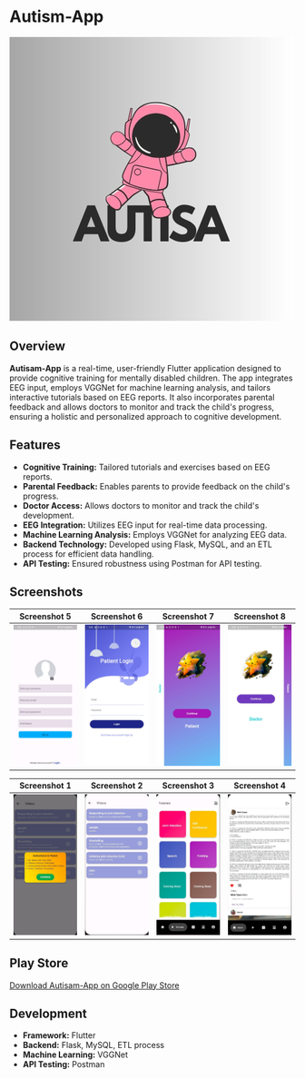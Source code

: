 # Autism-App

![Autisam App Logo](https://github.com/sai12092003/Autisam-App/blob/main/logo.jpeg?raw=true)

## Overview

**Autisam-App** is a real-time, user-friendly Flutter application designed to provide cognitive training for mentally disabled children. The app integrates EEG input, employs VGGNet for machine learning analysis, and tailors interactive tutorials based on EEG reports. It also incorporates parental feedback and allows doctors to monitor and track the child's progress, ensuring a holistic and personalized approach to cognitive development.

## Features

- **Cognitive Training:** Tailored tutorials and exercises based on EEG reports.
- **Parental Feedback:** Enables parents to provide feedback on the child's progress.
- **Doctor Access:** Allows doctors to monitor and track the child's development.
- **EEG Integration:** Utilizes EEG input for real-time data processing.
- **Machine Learning Analysis:** Employs VGGNet for analyzing EEG data.
- **Backend Technology:** Developed using Flask, MySQL, and an ETL process for efficient data handling.
- **API Testing:** Ensured robustness using Postman for API testing.

## Screenshots

| Screenshot 5 | Screenshot 6 | Screenshot 7 | Screenshot 8 |
|--------------|--------------|--------------|--------------|
| ![Screenshot 5](https://github.com/sai12092003/Autisam-App/blob/main/5.jpeg?raw=true) | ![Screenshot 6](https://github.com/sai12092003/Autisam-App/blob/main/6.jpeg?raw=true) | ![Screenshot 7](https://github.com/sai12092003/Autisam-App/blob/main/7.jpeg?raw=true) | ![Screenshot 8](https://github.com/sai12092003/Autisam-App/blob/main/8.jpeg?raw=true) |

| Screenshot 1 | Screenshot 2 | Screenshot 3 | Screenshot 4 |
|--------------|--------------|--------------|--------------|
| ![Screenshot 1](https://github.com/sai12092003/Autisam-App/blob/main/1.jpeg?raw=true) | ![Screenshot 2](https://github.com/sai12092003/Autisam-App/blob/main/2.jpeg?raw=true) | ![Screenshot 3](https://github.com/sai12092003/Autisam-App/blob/main/3.jpeg?raw=true) | ![Screenshot 4](https://github.com/sai12092003/Autisam-App/blob/main/4.jpeg?raw=true) |









## Play Store

[Download Autisam-App on Google Play Store](https://play.google.com/store/apps/details?id=com.autisa.dhe)

## Development

- **Framework:** Flutter
- **Backend:** Flask, MySQL, ETL process
- **Machine Learning:** VGGNet
- **API Testing:** Postman



